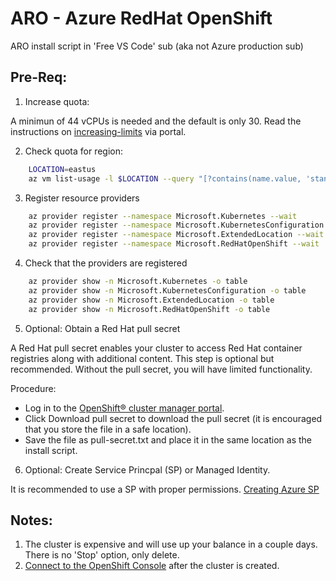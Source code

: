 # ARO - Azure RedHat OpenShift 
ARO install script in 'Free VS Code' sub  (aka not Azure production sub)

## Pre-Req: 

1. Increase quota:
  
A minimun of 44 vCPUs is needed and the default is only 30.  Read the instructions on [increasing-limits](https://docs.openshift.com/container-platform/4.17/installing/installing_azure/installing-azure-account.html#installation-azure-increasing-limits_installing-azure-account) via portal.  
 
2. Check quota for region:
```bash
    LOCATION=eastus
    az vm list-usage -l $LOCATION --query "[?contains(name.value, 'standardDSv3Family')]" -o table
```

3. Register resource providers
```bash
    az provider register --namespace Microsoft.Kubernetes --wait
    az provider register --namespace Microsoft.KubernetesConfiguration --wait
    az provider register --namespace Microsoft.ExtendedLocation --wait
    az provider register --namespace Microsoft.RedHatOpenShift --wait
```

4. Check that the providers are registered 
```bash
    az provider show -n Microsoft.Kubernetes -o table
    az provider show -n Microsoft.KubernetesConfiguration -o table
    az provider show -n Microsoft.ExtendedLocation -o table
    az provider show -n Microsoft.RedHatOpenShift -o table
```
5. Optional: Obtain a Red Hat pull secret 
   
A Red Hat pull secret enables your cluster to access Red Hat container registries along with additional content. This step is optional but recommended. Without the pull secret, you will have limited functionality.

Procedure:
- Log in to the [OpenShift® cluster manager portal](https://www.ibm.com/links?url=https%3A%2F%2Fconsole.redhat.com%2Fopenshift%2Finstall%2Fazure%2Faro-provisioned).
- Click Download pull secret to download the pull secret (it is encouraged that you store the file in a safe location).
- Save the file as pull-secret.txt and place it in the same location as the install script.

6. Optional: Create Service Princpal (SP) or Managed Identity.

It is recommended to use a SP with proper permissions. [Creating Azure SP](https://docs.openshift.com/container-platform/4.17/installing/installing_azure/installing-azure-account.html#installation-creating-azure-service-principal_installing-azure-account)


## Notes: 

1. The cluster is expensive and will use up your balance in a couple days.  There is no 'Stop' option, only delete.
2. [Connect to the OpenShift Console](https://learn.microsoft.com/en-us/azure/openshift/connect-cluster) after the cluster is created. 
   
